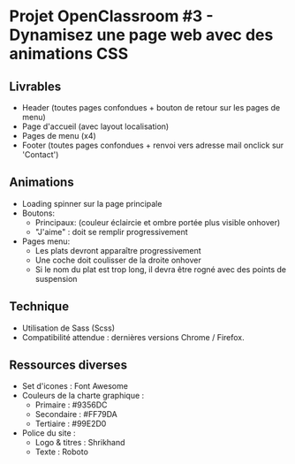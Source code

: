 # Projet OpenClassroom #3 - Dynamisez une page web avec des animations CSS

## Livrables
- Header (toutes pages confondues + bouton de retour sur les pages de menu)
- Page d'accueil (avec layout localisation)
- Pages de menu (x4)
- Footer (toutes pages confondues + renvoi vers adresse mail onclick sur 'Contact')

## Animations
- Loading spinner sur la page principale
- Boutons:
  - Principaux: (couleur éclaircie et ombre portée plus visible onhover)
  - "J'aime" : doit se remplir progressivement
- Pages menu:
  - Les plats devront apparaître progressivement
  - Une coche doit coulisser de la droite onhover
  - Si le nom du plat est trop long, il devra être rogné avec des points de suspension

## Technique
- Utilisation de Sass (Scss)
- Compatibilité attendue : dernières versions Chrome / Firefox.

## Ressources diverses
- Set d'icones : Font Awesome
- Couleurs de la charte graphique :
	- Primaire : #9356DC
	- Secondaire : #FF79DA
	- Tertiaire : #99E2D0
- Police du site : 
  - Logo & titres : Shrikhand
  - Texte : Roboto

